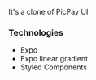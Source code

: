 It's a clone of PicPay UI

<h3>Technologies</h3>

<ul>
<li>
Expo
</li>
<li>
Expo linear gradient
</li>
<li>
Styled Components
</li>
</ul>
